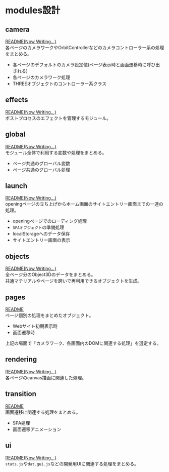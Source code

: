 # modules設計
## camera
[README(Now Writing...)](/src/js/modules/camera/)<br>
各ページのカメラワークやOrbitControllerなどのカメラコントローラー系の処理をまとめる。

- 各ページのデフォルトのカメラ設定値(ページ表示時と画面遷移時に呼び出される)
- 各ページのカメラワーク処理
- THREEオブジェクトのコントローラー系クラス

## effects
[README(Now Writing...)](/src/js/modules/effects/)<br>
ポストプロセスのエフェクトを管理するモジュール。<br>

## global
[README(Now Writing...)](/src/js/modules/global/)<br>
モジュール全体で利用する変数や処理をまとめる。

- ページ共通のグローバル変数
- ページ共通のグローバル処理

## launch
[README(Now Writing...)](/src/js/modules/launch/)<br>
openingページの立ち上げからホーム画面のサイトエントリー画面までの一連の処理。
- openingページでのローディング処理
- `SPAオブジェクト`の準備処理
- localStorageへのデータ保存
- サイトエントリー画面の表示

## objects
[README(Now Writing...)](/src/js/modules/objects/)<br>
全ページ分のObject3Dのデータをまとめる。<br>
共通マテリアルやページを跨いで再利用できるオブジェクトを生成。

## pages
[README](/src/js/modules/pages/)<br>
ページ個別の処理をまとめたオブジェクト。

- Webサイト初期表示時
- 画面遷移時

上記の場面で「カメラワーク、各画面内のDOMに関連する処理」を選定する。

## rendering
[README(Now Writing...)](/src/js/modules/rendering/)<br>
各ページのcanvas描画に関連した処理。

## transition
[README](/src/js/modules/transition/)<br>
画面遷移に関連する処理をまとめる。

- SPA処理
- 画面遷移アニメーション

## ui
[README(Now Writing...)](/src/js/modules/ui/)<br>
`stats.js`や`dat.gui.js`などの開発用UIに関連する処理をまとめる。
